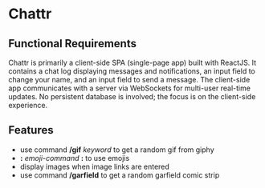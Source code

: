 # Chattr

## Functional Requirements
Chattr is primarily a client-side SPA (single-page app) built with ReactJS. It contains a chat log displaying messages and notifications, an input field to change your name, and an input field to send a message. The client-side app communicates with a server via WebSockets for multi-user real-time updates. No persistent database is involved; the focus is on the client-side experience.

## Features
- use command __/gif__ _keyword_ to get a random gif from giphy
- __:__ _emoji-command_ __:__ to use emojis
- display images when image links are entered
- use command __/garfield__ to get a random garfield comic strip
